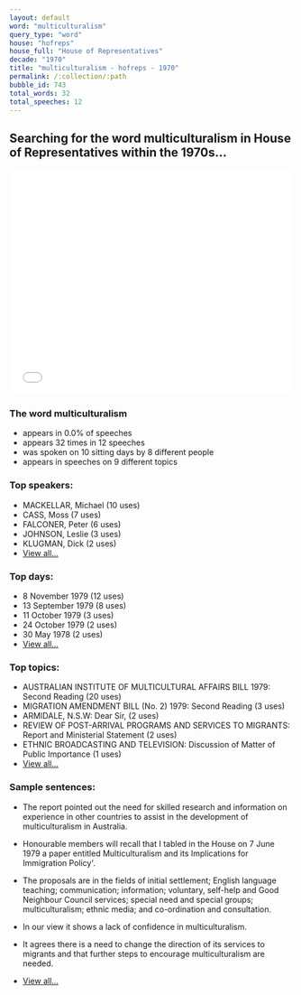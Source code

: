 ```yaml
---
layout: default
word: "multiculturalism"
query_type: "word"
house: "hofreps"
house_full: "House of Representatives"
decade: "1970"
title: "multiculturalism - hofreps - 1970"
permalink: /:collection/:path
bubble_id: 743
total_words: 32
total_speeches: 12
---
```



## Searching for the word **multiculturalism** in House of Representatives within the 1970s...

<iframe width="100%" height="400" frameborder="0" scrolling="no" src="//plot.ly/~wragge/743.embed"></iframe>

### The word **multiculturalism**

* appears in 0.0% of speeches
* appears 32 times in 12 speeches
* was spoken on 10 sitting days by 8 different people
* appears in speeches on 9 different topics

### Top speakers:

* MACKELLAR, Michael (10 uses)
* CASS, Moss (7 uses)
* FALCONER, Peter (6 uses)
* JOHNSON, Leslie (3 uses)
* KLUGMAN, Dick (2 uses)
* [View all...](speakers/)


### Top days:

* 8 November 1979 (12 uses)
* 13 September 1979 (8 uses)
* 11 October 1979 (3 uses)
* 24 October 1979 (2 uses)
* 30 May 1978 (2 uses)
* [View all...](days/)


### Top topics:

* AUSTRALIAN INSTITUTE OF MULTICULTURAL AFFAIRS BILL 1979: Second Reading (20 uses)
* MIGRATION AMENDMENT BILL (No. 2) 1979: Second Reading (3 uses)
* ARMIDALE, N.S.W: Dear Sir, (2 uses)
* REVIEW OF POST-ARRIVAL PROGRAMS AND SERVICES TO MIGRANTS: Report and Ministerial Statement (2 uses)
* ETHNIC BROADCASTING AND TELEVISION: Discussion of Matter of Public Importance (1 uses)
* [View all...](topics/)


### Sample sentences:

* The report pointed out the need for skilled research and information on experience in other countries to assist in the development of <span class="highlight">multiculturalism</span> in Australia.

* Honourable members will recall that I tabled in the House on 7 June 1979 a paper entitled <span class="highlight">Multiculturalism</span> and its Implications for Immigration Policy'.

* The proposals are in the fields of initial settlement; English language teaching; communication; information; voluntary, self-help and Good Neighbour Council services; special need and special groups; <span class="highlight">multiculturalism</span>; ethnic media; and co-ordination and consultation.

* In our view it shows a lack of confidence in <span class="highlight">multiculturalism</span>.

* It agrees there is a need to change the direction of its services to migrants and that further steps to encourage <span class="highlight">multiculturalism</span> are needed.

* [View all...](contexts/)

